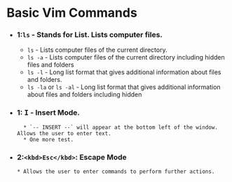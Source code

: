 # Basic Vim Commands

* ### 1:`ls` - Stands for List. Lists computer files.
	* `ls` - Lists computer files of the current directory.
	* `ls -a` - Lists computer files of the current directory including hidden files and folders
	* `ls -l` - Long list format that gives additional information about files and folders. 
	* `ls -la` or `ls -al` - Long list format that gives additional information about files and folders including hidden

* ### 1: <kbd>I</kbd> - Insert Mode.
        * `-- INSERT --` will appear at the bottom left of the window. Allows the user to enter text. 
        * One more test.
* ### 2:`<kbd>Esc</kbd>`: Escape Mode
      * Allows the user to enter commands to perform further actions.
